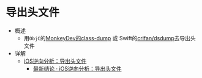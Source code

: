 # 导出头文件

* 概述
  * 用`ObjC`的[MonkeyDev的class-dump](https://book.crifan.org/books/ios_re_export_header/website/objc/class_dump/versions/monkeydev.html) 或 Swift的[crifan/dsdump](https://book.crifan.org/books/ios_re_export_header/website/swift/dsdump/versions/crifan.html)去导出头文件
* 详解
  * [iOS逆向分析：导出头文件](https://book.crifan.org/books/ios_re_export_header/website/)
    * [最新结论 · iOS逆向分析：导出头文件](https://book.crifan.org/books/ios_re_export_header/website/conclusion/)
